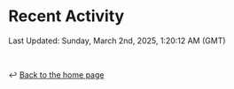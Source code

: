 # Recent Activity

<!--RECENT_ACTIVITY:start-->
<!--RECENT_ACTIVITY:end-->

<!--RECENT_ACTIVITY:last_update-->
Last Updated: Sunday, March 2nd, 2025, 1:20:12 AM (GMT)
<!--RECENT_ACTIVITY:last_update_end-->

<br>

↩️ [Back to the home page](/README.md)
